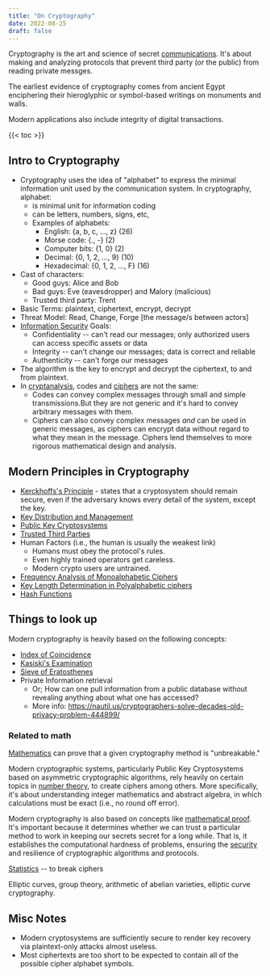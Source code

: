 ```yaml
---
title: "On Cryptography"
date: 2022-08-25
draft: false
---
```


Cryptography is the art and science of secret [communications](/communication).
It's about making and analyzing protocols that prevent third party (or
the public) from reading private messges.

The earliest evidence of cryptography comes from ancient Egypt enciphering
their hieroglyphic or symbol-based writings on monuments and walls. 

Modern applications also include integrity of digital transactions.

{{< toc >}}

## Intro to Cryptography

- Cryptography uses the idea of "alphabet" to express the minimal
  information unit used by the communication system. In cryptography,
  alphabet:
    - is minimal unit for information coding
    - can be letters, numbers, signs, etc,
    - Examples of alphabets:
        - English: {a, b, c, ..., z} (26)
        - Morse code: {., -} (2)
        - Computer bits: {1, 0} (2)
        - Decimal: {0, 1, 2, ..., 9} (10)
        - Hexadecimal: {0, 1, 2, ..., F} (16)
- Cast of characters:
    - Good guys: Alice and Bob
    - Bad guys: Eve (eavesdropper) and Malory (malicious)
    - Trusted third party: Trent
- Basic Terms: plaintext, ciphertext, encrypt, decrypt
- Threat Model: Read, Change, Forge [the message/s between actors]
- [Information Security](/infosec) Goals:
    - Confidentiality -- can't read our messages; only authorized users
      can access specific assets or data
    - Integrity -- can't change our messages; data is correct and
      reliable
    - Authenticity -- can't forge our messages
- The algorithm is the key to encrypt and decrypt the ciphertext, to and
  from plaintext.
- In [cryptanalysis](/cryptanalysis), codes and [ciphers](/ciphers) are not the same:
    - Codes can convey complex messages through small and simple
      transmissions.But they are not generic and it's hard to convey
      arbitrary messages with them.
    - Ciphers can also convey complex messages *and* can be used in
      generic messages, as ciphers can encrypt data without regard
      to what they mean in the message. Ciphers lend themselves to
      more rigorous mathematical design and analysis.

## Modern Principles in Cryptography
- [Kerckhoffs's Principle](/kerckhoffs-principle) - states that a
  cryptosystem should remain secure, even if the adversary knows every
  detail of the system, except the key.
- [Key Distribution and Management](/key-distribution)
- [Public Key Cryptosystems](/public-key-cryptosystems)
- [Trusted Third Parties](/trusted-third-party)
- Human Factors (i.e., the human is usually the weakest link)
    - Humans must obey the protocol's rules.
    - Even highly trained operators get careless.
    - Modern crypto users are untrained.
- [Frequency Analysis of Monoalphabetic Ciphers](/monoalphabetic-ciphers)
- [Key Length Determination in Polyalphabetic ciphers](/polyalphabetic-ciphers)
- [Hash Functions](/hash-functions)

## Things to look up

Modern cryptography is heavily based on
the following concepts:

- [Index of Coincidence](/index-of-coincidence)
- [Kasiski's Examination](/kasiski-examination)
- [Sieve of Eratosthenes](/sieve-of-eratosthenes)
- Private Information retrieval
    - Or; How can one pull information from a public database
      without revealing anything about what one has accessed?
    - More info: https://nautil.us/cryptographers-solve-decades-old-privacy-problem-444899/

### Related to math

[Mathematics](/math) can prove that a given cryptography method is
"unbreakable."

Modern cryptographic systems, particularly Public Key Cryptosystems
based on asymmetric cryptographic algorithms,
rely heavily on certain topics in [number theory](/number-theory),
to create ciphers among others.
More specifically, it's about understanding integer mathematics and
abstract algebra, in which calculations must be exact (i.e., no round
off error).

Modern cryptography is also based on concepts
like [mathematical proof](https://en.wikipedia.org/wiki/Mathematical_proof).
It's important because it determines whether we can trust a particular
method to work in keeping our secrets secret for a long while. That is,
it establishes the computational hardness of problems, ensuring the
[security](/security) and resilience of cryptographic algorithms and
protocols.

[Statistics](/statistics) -- to break ciphers

Elliptic curves,
group theory,
arithmetic of abelian varieties,
elliptic curve cryptography.

## Misc Notes

- Modern cryptosystems are sufficiently secure to render key recovery
  via plaintext-only attacks almost useless.
- Most ciphertexts are too short to be expected to contain all of the
  possible cipher alphabet symbols.
